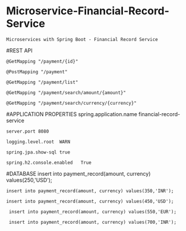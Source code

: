 # Microservice-Financial-Record-Service
    Microservices with Spring Boot - Financial Record Service

#REST API

    @GetMapping	"/payment/{id}"

    @PostMapping "/payment"

    @GetMapping	"/payment/list"

    @GetMapping	"/payment/search/amount/{amount}"

    @GetMapping	"/payment/search/currency/{currency}"


#APPLICATION PROPERTIES
    spring.application.name	financial-record-service

    server.port	8080

    logging.level.root	WARN

    spring.jpa.show-sql	true

    spring.h2.console.enabled	True


#DATABASE
    insert into payment_record(amount, currency) values(250,'USD');

    insert into payment_record(amount, currency) values(350,'INR');

    insert into payment_record(amount, currency) values(450,'USD');

	 insert into payment_record(amount, currency) values(550,'EUR');

	 insert into payment_record(amount, currency) values(700,'INR');



